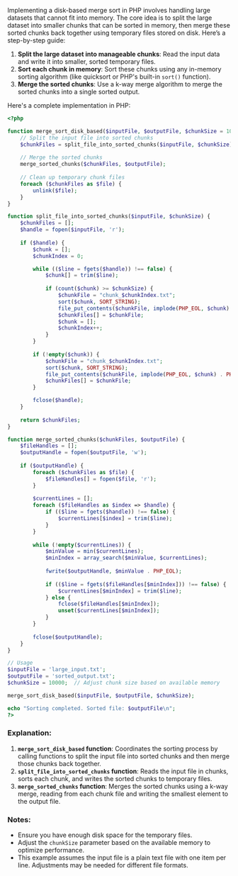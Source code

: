 Implementing a disk-based merge sort in PHP involves handling large datasets that cannot fit into memory. The core idea is to split the large dataset into smaller chunks that can be sorted in memory, then merge these sorted chunks back together using temporary files stored on disk. Here’s a step-by-step guide:

1. **Split the large dataset into manageable chunks**: Read the input data and write it into smaller, sorted temporary files.
2. **Sort each chunk in memory**: Sort these chunks using any in-memory sorting algorithm (like quicksort or PHP's built-in `sort()` function).
3. **Merge the sorted chunks**: Use a k-way merge algorithm to merge the sorted chunks into a single sorted output.

Here's a complete implementation in PHP:

```php
<?php

function merge_sort_disk_based($inputFile, $outputFile, $chunkSize = 10000) {
    // Split the input file into sorted chunks
    $chunkFiles = split_file_into_sorted_chunks($inputFile, $chunkSize);
    
    // Merge the sorted chunks
    merge_sorted_chunks($chunkFiles, $outputFile);
    
    // Clean up temporary chunk files
    foreach ($chunkFiles as $file) {
        unlink($file);
    }
}

function split_file_into_sorted_chunks($inputFile, $chunkSize) {
    $chunkFiles = [];
    $handle = fopen($inputFile, 'r');
    
    if ($handle) {
        $chunk = [];
        $chunkIndex = 0;

        while (($line = fgets($handle)) !== false) {
            $chunk[] = trim($line);
            
            if (count($chunk) >= $chunkSize) {
                $chunkFile = "chunk_$chunkIndex.txt";
                sort($chunk, SORT_STRING);
                file_put_contents($chunkFile, implode(PHP_EOL, $chunk) . PHP_EOL);
                $chunkFiles[] = $chunkFile;
                $chunk = [];
                $chunkIndex++;
            }
        }
        
        if (!empty($chunk)) {
            $chunkFile = "chunk_$chunkIndex.txt";
            sort($chunk, SORT_STRING);
            file_put_contents($chunkFile, implode(PHP_EOL, $chunk) . PHP_EOL);
            $chunkFiles[] = $chunkFile;
        }

        fclose($handle);
    }
    
    return $chunkFiles;
}

function merge_sorted_chunks($chunkFiles, $outputFile) {
    $fileHandles = [];
    $outputHandle = fopen($outputFile, 'w');
    
    if ($outputHandle) {
        foreach ($chunkFiles as $file) {
            $fileHandles[] = fopen($file, 'r');
        }
        
        $currentLines = [];
        foreach ($fileHandles as $index => $handle) {
            if (($line = fgets($handle)) !== false) {
                $currentLines[$index] = trim($line);
            }
        }
        
        while (!empty($currentLines)) {
            $minValue = min($currentLines);
            $minIndex = array_search($minValue, $currentLines);
            
            fwrite($outputHandle, $minValue . PHP_EOL);
            
            if (($line = fgets($fileHandles[$minIndex])) !== false) {
                $currentLines[$minIndex] = trim($line);
            } else {
                fclose($fileHandles[$minIndex]);
                unset($currentLines[$minIndex]);
            }
        }
        
        fclose($outputHandle);
    }
}

// Usage
$inputFile = 'large_input.txt';
$outputFile = 'sorted_output.txt';
$chunkSize = 10000;  // Adjust chunk size based on available memory

merge_sort_disk_based($inputFile, $outputFile, $chunkSize);

echo "Sorting completed. Sorted file: $outputFile\n";
?>
```

### Explanation:

1. **`merge_sort_disk_based` function**: Coordinates the sorting process by calling functions to split the input file into sorted chunks and then merge those chunks back together.
2. **`split_file_into_sorted_chunks` function**: Reads the input file in chunks, sorts each chunk, and writes the sorted chunks to temporary files.
3. **`merge_sorted_chunks` function**: Merges the sorted chunks using a k-way merge, reading from each chunk file and writing the smallest element to the output file.

### Notes:
- Ensure you have enough disk space for the temporary files.
- Adjust the `chunkSize` parameter based on the available memory to optimize performance.
- This example assumes the input file is a plain text file with one item per line. Adjustments may be needed for different file formats.